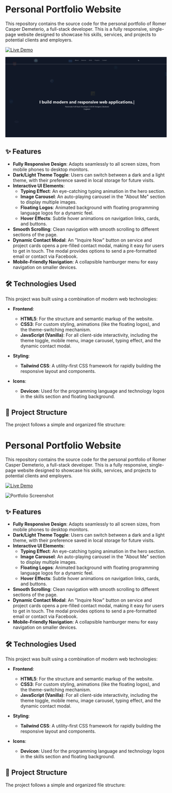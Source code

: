 # Personal Portfolio Website

This repository contains the source code for the personal portfolio of Romer Casper Demeterio, a full-stack developer. This is a fully responsive, single-page website designed to showcase his skills, services, and projects to potential clients and employers.

[![Live Demo](https://img.shields.io/badge/Live-Demo-brightgreen?style=for-the-badge)](https://your-live-demo-link-here.com) <!-- Replace with your live demo link -->

![Portfolio Screenshot](screenshot1.png) <!-- Replace with a path to a screenshot of your site -->

## ✨ Features

-   **Fully Responsive Design**: Adapts seamlessly to all screen sizes, from mobile phones to desktop monitors.
-   **Dark/Light Theme Toggle**: Users can switch between a dark and a light theme, with their preference saved in local storage for future visits.
-   **Interactive UI Elements**:
    -   **Typing Effect**: An eye-catching typing animation in the hero section.
    -   **Image Carousel**: An auto-playing carousel in the "About Me" section to display multiple images.
    -   **Floating Logos**: Animated background with floating programming language logos for a dynamic feel.
    -   **Hover Effects**: Subtle hover animations on navigation links, cards, and buttons.
-   **Smooth Scrolling**: Clean navigation with smooth scrolling to different sections of the page.
-   **Dynamic Contact Modal**: An "Inquire Now" button on service and project cards opens a pre-filled contact modal, making it easy for users to get in touch. The modal provides options to send a pre-formatted email or contact via Facebook.
-   **Mobile-Friendly Navigation**: A collapsible hamburger menu for easy navigation on smaller devices.

## 🛠️ Technologies Used

This project was built using a combination of modern web technologies:

-   **Frontend**:
    -   **HTML5**: For the structure and semantic markup of the website.
    -   **CSS3**: For custom styling, animations (like the floating logos), and the theme-switching mechanism.
    -   **JavaScript (Vanilla)**: For all client-side interactivity, including the theme toggle, mobile menu, image carousel, typing effect, and the dynamic contact modal.

-   **Styling**:
    -   **Tailwind CSS**: A utility-first CSS framework for rapidly building the responsive layout and components.

-   **Icons**:
    -   **Devicon**: Used for the programming language and technology logos in the skills section and floating background.

## 📁 Project Structure

The project follows a simple and organized file structure:

# Personal Portfolio Website

This repository contains the source code for the personal portfolio of Romer Casper Demeterio, a full-stack developer. This is a fully responsive, single-page website designed to showcase his skills, services, and projects to potential clients and employers.

[![Live Demo](https://img.shields.io/badge/Live-Demo-brightgreen?style=for-the-badge)](https://your-live-demo-link-here.com) <!-- Replace with your live demo link -->

![Portfolio Screenshot](./path/to/your/screenshot.png) <!-- Replace with a path to a screenshot of your site -->

## ✨ Features

-   **Fully Responsive Design**: Adapts seamlessly to all screen sizes, from mobile phones to desktop monitors.
-   **Dark/Light Theme Toggle**: Users can switch between a dark and a light theme, with their preference saved in local storage for future visits.
-   **Interactive UI Elements**:
    -   **Typing Effect**: An eye-catching typing animation in the hero section.
    -   **Image Carousel**: An auto-playing carousel in the "About Me" section to display multiple images.
    -   **Floating Logos**: Animated background with floating programming language logos for a dynamic feel.
    -   **Hover Effects**: Subtle hover animations on navigation links, cards, and buttons.
-   **Smooth Scrolling**: Clean navigation with smooth scrolling to different sections of the page.
-   **Dynamic Contact Modal**: An "Inquire Now" button on service and project cards opens a pre-filled contact modal, making it easy for users to get in touch. The modal provides options to send a pre-formatted email or contact via Facebook.
-   **Mobile-Friendly Navigation**: A collapsible hamburger menu for easy navigation on smaller devices.

## 🛠️ Technologies Used

This project was built using a combination of modern web technologies:

-   **Frontend**:
    -   **HTML5**: For the structure and semantic markup of the website.
    -   **CSS3**: For custom styling, animations (like the floating logos), and the theme-switching mechanism.
    -   **JavaScript (Vanilla)**: For all client-side interactivity, including the theme toggle, mobile menu, image carousel, typing effect, and the dynamic contact modal.

-   **Styling**:
    -   **Tailwind CSS**: A utility-first CSS framework for rapidly building the responsive layout and components.

-   **Icons**:
    -   **Devicon**: Used for the programming language and technology logos in the skills section and floating background.

## 📁 Project Structure

The project follows a simple and organized file structure:
